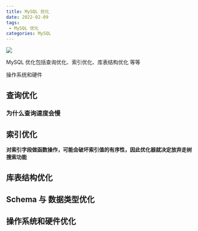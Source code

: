 ```yaml
---
title: MySQL 优化
date: 2022-02-09
tags: 
 - MySQL 优化
categories: MySQL
---
```


![](https://images.pexels.com/photos/442152/pexels-photo-442152.jpeg?cs=srgb&dl=pexels-field-engineer-442152.jpg&fm=jpg)

MySQL 优化包括查询优化、索引优化、库表结构优化 等等

操作系统和硬件

## 查询优化

###  为什么查询速度会慢



## 索引优化

**对索引字段做函数操作，可能会破坏索引值的有序性，因此优化器就决定放弃走树搜索功能**

## 库表结构优化

## Schema 与 数据类型优化



## 操作系统和硬件优化







